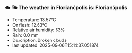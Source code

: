 ### ☁️ 🌤️  The weather in Florianópolis is: Florianópolis

- Temperature: 13.57°C
- On flesh: 12.63°C
- Relative air humidity: 63%
- Rain: 0.0 mm
- Description: Broken clouds
- last updated: 2025-09-06T15:14:37.051874
